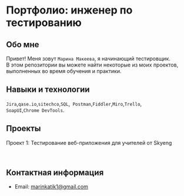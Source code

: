 # Портфолио: инженер по тестированию

## Обо мне 

Привет! Меня зовут ``Марина Макеева``, я начинающий тестировщик. <br>
В этом репозитории вы можете найти некоторые из моих проектов, выполненных во время обучения и практики.
<br>

## Навыки и технологии
``Jira``,``qase.io``,``sitechco``,``SQL``,`` Postman``,``Fiddler``,``Miro``,``Trello``, <br>
``SoapUI``,``Chrome DevTools``.




## Проекты

<p> Проект 1: Тестирование веб-приложения для учителей от Skyeng</p>


<br> 



## Контактная информация
- Email: marinkatik1@gmail.com
